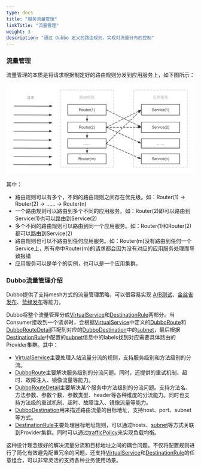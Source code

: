 ```yaml
---
type: docs
title: "服务流量管理"
linkTitle: "流量管理"
weight: 3
description: "通过 Dubbo 定义的路由规则，实现对流量分布的控制"
---
```


### 流量管理

流量管理的本质是将请求根据制定好的路由规则分发到应用服务上，如下图所示：

![What is traffic control](/imgs/v3/concepts/what-is-traffic-control.png)

其中：
+ 路由规则可以有多个，不同的路由规则之间存在优先级。如：Router(1) -> Router(2) -> …… -> Router(n)
+ 一个路由规则可以路由到多个不同的应用服务。如：Router(2)即可以路由到Service(1)也可以路由到Service(2)
+ 多个不同的路由规则可以路由到同一个应用服务。如：Router(1)和Router(2)都可以路由到Service(2)
+ 路由规则也可以不路由到任何应用服务。如：Router(m)没有路由到任何一个Service上，所有命中Router(m)的请求都会因为没有对应的应用服务处理而导致报错
+ 应用服务可以是单个的实例，也可以是一个应用集群。

### Dubbo流量管理介绍

Dubbo提供了支持mesh方式的流量管理策略，可以很容易实现 [A/B测试](../../examples/routing/ab-testing-deployment/)、[金丝雀发布](../../examples/routing/canary-deployment/)、[蓝绿发布](../../examples/routing/blue-green-deployment/)等能力。

Dubbo将整个流量管理分成[VirtualService](../../references/routers/virtualservice/)和[DestinationRule](../../references/routers/destination-rule/)两部分。当Consumer接收到一个请求时，会根据[VirtualService](../../references/routers/virtualservice/)中定义的[DubboRoute](../../references/routers/virtualservice/#dubboroute)和[DubboRouteDetail](../../references/routers/virtualservice/#dubboroutedetail)匹配到对应的[DubboDestination](../../references/routers/virtualservice/#dubbodestination)中的[subnet](../../references/routers/destination-rule/#subset)，最后根据[DestinationRule](../../references/routers/destination-rule/)中配置的[subnet](../../references/routers/destination-rule/#subset)信息中的labels找到对应需要具体路由的Provider集群。其中：

+ [VirtualService](../../references/routers/virtualservice/)主要处理入站流量分流的规则，支持服务级别和方法级别的分流。
+ [DubboRoute](../../references/routers/virtualservice/#dubboroute)主要解决服务级别的分流问题。同时，还提供的重试机制、超时、故障注入、镜像流量等能力。
+ [DubboRouteDetail](../../references/routers/virtualservice/#dubboroutedetail)主要解决某个服务中方法级别的分流问题。支持方法名、方法参数、参数个数、参数类型、header等各种维度的分流能力。同时也支持方法级的重试机制、超时、故障注入、镜像流量等能力。
+ [DubboDestination](../../references/routers/virtualservice/#dubbodestination)用来描述路由流量的目标地址，支持host、port、subnet等方式。
+ [DestinationRule](../../references/routers/destination-rule/)主要处理目标地址规则，可以通过hosts、[subnet](../../references/routers/destination-rule/#subset)等方式关联到Provider集群。同时可以通过[trafficPolicy](../../references/routers/destination-rule/#trafficpolicy)来实现负载均衡。



这种设计理念很好的解决流量分流和目标地址之间的耦合问题。不仅将配置规则进行了简化有效避免配置冗余的问题，还支持[VirtualService](../../references/routers/virtualservice/)和[DestinationRule](../../references/routers/destination-rule/)的任意组合，可以非常灵活的支持各种业务使用场景。
